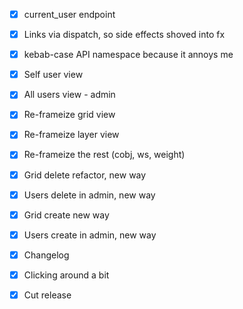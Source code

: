 - [x] current\_user endpoint
- [x] Links via dispatch, so side effects shoved into fx
- [x] kebab-case API namespace because it annoys me

- [x] Self user view
- [x] All users view - admin
- [x] Re-frameize grid view
- [x] Re-frameize layer view
- [x] Re-frameize the rest (cobj, ws, weight)

- [x] Grid delete refactor, new way
- [x] Users delete in admin, new way
- [x] Grid create new way
- [x] Users create in admin, new way

- [x] Changelog
- [x] Clicking around a bit
- [x] Cut release
